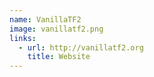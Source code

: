 ```yaml
---
name: VanillaTF2
image: vanillatf2.png
links:
  - url: http://vanillatf2.org
    title: Website
---
```


